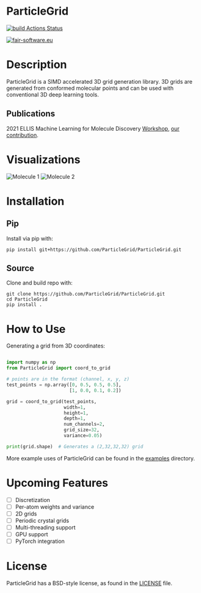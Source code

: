 # ParticleGrid

[![build Actions Status](https://github.com/ParticleGrid/ParticleGrid/workflows/build/badge.svg)](https://github.com/ParticleGrid/ParticleGrid/actions)

[![fair-software.eu](https://img.shields.io/badge/fair--software.eu-%E2%97%8F%20%20%E2%97%8B%20%20%E2%97%8B%20%20%E2%97%8B%20%20%E2%97%8B-red)](https://fair-software.eu)

# Description

ParticleGrid is a SIMD accelerated 3D grid generation library. 3D grids are generated from conformed molecular points and can be used with conventional 3D deep learning tools. 
 
## Publications

2021 ELLIS Machine Learning for Molecule Discovery [Workshop](https://moleculediscovery.github.io/workshop2021/),
[our contribution](https://cloud.ml.jku.at/s/weLHWmPNpnMHbjA).

# Visualizations

![Molecule 1](/docs/images/real_mol_3.png)
![Molecule 2](/docs/images/real_mol_4.png)

# Installation 

## Pip

Install via pip with:

```
pip install git+https://github.com/ParticleGrid/ParticleGrid.git
```

## Source 

Clone and build repo with: 
```
git clone https://github.com/ParticleGrid/ParticleGrid.git
cd ParticleGrid
pip install .
```

# How to Use

Generating a grid from 3D coordinates: 

```python

import numpy as np
from ParticleGrid import coord_to_grid

# points are in the format (channel, x, y, z)
test_points = np.array([0, 0.5, 0.5, 0.5],
                       [1, 0.0, 0.1, 0.2])

grid = coord_to_grid(test_points,
                     width=1,
                     height=1,
                     depth=1,
                     num_channels=2,
                     grid_size=32,
                     variance=0.05)

print(grid.shape)  # Generates a (2,32,32,32) grid
```
More example uses of ParticleGrid can be found in the [examples](examples) directory.

# Upcoming Features

- [ ] Discretization 
- [ ] Per-atom weights and variance
- [ ] 2D grids
- [ ] Periodic crystal grids
- [ ] Multi-threading support 
- [ ] GPU support 
- [ ] PyTorch integration 

# License

ParticleGrid has a BSD-style license, as found in the [LICENSE](LICENSE) file.
 
